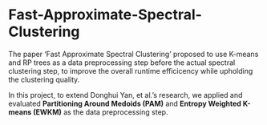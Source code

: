 # Fast-Approximate-Spectral-Clustering
The paper ‘Fast Approximate Spectral Clustering’ proposed to use K-means and RP trees as a data preprocessing step before the actual spectral clustering step, to improve the overall runtime efficicency while upholding the clustering quality.

In this project, to extend Donghui Yan, et al.’s research, we applied and evaluated **Partitioning Around Medoids (PAM)** and **Entropy Weighted K-means (EWKM)** as the data preprocessing step.
